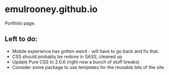 # emulrooney.github.io
Portfolio page.

## Left to do:

* Mobile experience has gotten weird - will have to go back and fix that.
* CSS should probably be redone in SASS, cleaned up
* Update Pure CSS to 2.0.6 (right now a bunch of stuff breaks)
* Consider some package to use templates for the reusable bits of the site
